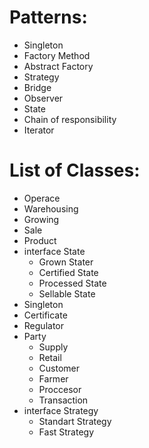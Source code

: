 <h1>Patterns: </h1>
<ul>
    <li>Singleton</li>
    <li>Factory Method</li>
    <li>Abstract Factory</li>
    <li>Strategy</li>
    <li>Bridge</li>
    <li>Observer</li>
    <li>State</li>
    <li>Chain of responsibility</li>
    <li>Iterator</li>
</ul>
<h1> List of Classes: </h1>
<ul>
    <li>Operace</li>
    <li>Warehousing</li>
    <li>Growing</li>
    <li>Sale</li>
    <li>Product</li>
        <li>interface State
            <ul>
                <li>Grown Stater</li>
                <li>Сertified State</li>
                <li>Processed State</li>
                <li>Sellable State</li>
            </ul>
        </li>
    <li>Singleton</li>
    <li>Certificate</li>
    <li>Regulator</li>
    <li>Party
        <ul>
            <li>Supply</li>
            <li>Retail</li>
            <li>Customer</li>
            <li>Farmer</li>
            <li>Proccesor</li>
            <li>Transaction</li>
        </ul>
    </li>
    <li>interface Strategy
        <ul>
            <li>Standart Strategy</li>
            <li>Fast Strategy</li>
        </ul>
    </li>
</ul>